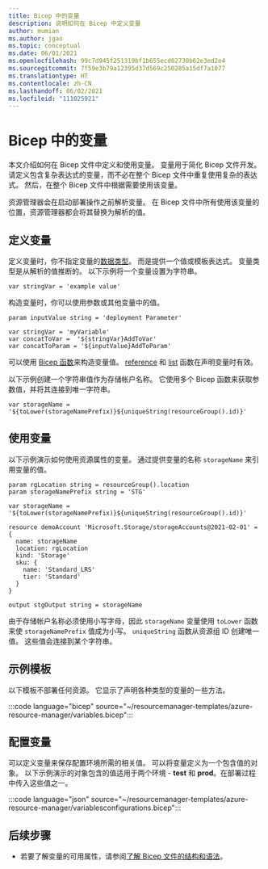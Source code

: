```yaml
---
title: Bicep 中的变量
description: 说明如何在 Bicep 中定义变量
author: mumian
ms.author: jgao
ms.topic: conceptual
ms.date: 06/01/2021
ms.openlocfilehash: 99c7d945f251319bf1b655ecd02730b62e3ed2e4
ms.sourcegitcommit: 7f59e3b79a12395d37d569c250285a15df7a1077
ms.translationtype: HT
ms.contentlocale: zh-CN
ms.lasthandoff: 06/02/2021
ms.locfileid: "111025921"
---
```

# <a name="variables-in-bicep"></a>Bicep 中的变量

本文介绍如何在 Bicep 文件中定义和使用变量。 变量用于简化 Bicep 文件开发。 请定义包含复杂表达式的变量，而不必在整个 Bicep 文件中重复使用复杂的表达式。 然后，在整个 Bicep 文件中根据需要使用该变量。

资源管理器会在启动部署操作之前解析变量。 在 Bicep 文件中所有使用该变量的位置，资源管理器都会将其替换为解析的值。

## <a name="define-variable"></a>定义变量

定义变量时，你不指定变量的[数据类型](data-types.md)。 而是提供一个值或模板表达式。 变量类型是从解析的值推断的。 以下示例将一个变量设置为字符串。

```bicep
var stringVar = 'example value'
```

构造变量时，你可以使用参数或其他变量中的值。

```bicep
param inputValue string = 'deployment Parameter'

var stringVar = 'myVariable'
var concatToVar =  '${stringVar}AddToVar'
var concatToParam = '${inputValue}AddToParam'
```

可以使用 [Bicep 函数](bicep-functions.md)来构造变量值。 [reference](bicep-functions-resource.md#reference) 和 [list](bicep-functions-resource.md#list) 函数在声明变量时有效。

以下示例创建一个字符串值作为存储帐户名称。 它使用多个 Bicep 函数来获取参数值，并将其连接到唯一字符串。

```bicep
var storageName = '${toLower(storageNamePrefix)}${uniqueString(resourceGroup().id)}'
```

## <a name="use-variable"></a>使用变量

以下示例演示如何使用资源属性的变量。 通过提供变量的名称 `storageName` 来引用变量的值。

```bicep
param rgLocation string = resourceGroup().location
param storageNamePrefix string = 'STG'

var storageName = '${toLower(storageNamePrefix)}${uniqueString(resourceGroup().id)}'

resource demoAccount 'Microsoft.Storage/storageAccounts@2021-02-01' = {
  name: storageName
  location: rgLocation
  kind: 'Storage'
  sku: {
    name: 'Standard_LRS'
    tier: 'Standard'
  }
}

output stgOutput string = storageName
```

由于存储帐户名称必须使用小写字母，因此 `storageName` 变量使用 `toLower` 函数来使 `storageNamePrefix` 值成为小写。 `uniqueString` 函数从资源组 ID 创建唯一值。 这些值会连接到某个字符串。

## <a name="example-template"></a>示例模板

以下模板不部署任何资源。 它显示了声明各种类型的变量的一些方法。

:::code language="bicep" source="~/resourcemanager-templates/azure-resource-manager/variables.bicep":::

## <a name="configuration-variables"></a>配置变量

可以定义变量来保存配置环境所需的相关值。 可以将变量定义为一个包含值的对象。 以下示例演示的对象包含的值适用于两个环境 - **test** 和 **prod**。在部署过程中传入这些值之一。

:::code language="json" source="~/resourcemanager-templates/azure-resource-manager/variablesconfigurations.bicep":::

## <a name="next-steps"></a>后续步骤

- 若要了解变量的可用属性，请参阅[了解 Bicep 文件的结构和语法](file.md)。
